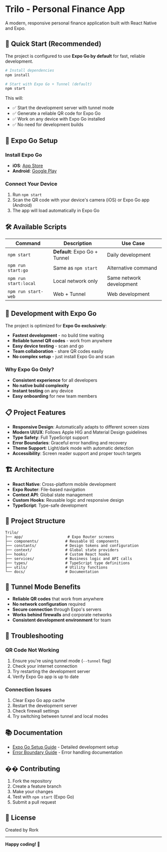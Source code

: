 # Trilo - Personal Finance App

A modern, responsive personal finance application built with React Native and Expo.

## 🚀 **Quick Start (Recommended)**

The project is configured to use **Expo Go by default** for fast, reliable development.

```bash
# Install dependencies
npm install

# Start with Expo Go + Tunnel (default)
npm start
```

This will:
- ✅ Start the development server with tunnel mode
- ✅ Generate a reliable QR code for Expo Go
- ✅ Work on any device with Expo Go installed
- ✅ No need for development builds

## 📱 **Expo Go Setup**

### **Install Expo Go**
- **iOS**: [App Store](https://apps.apple.com/app/expo-go/id982107779)
- **Android**: [Google Play](https://play.google.com/store/apps/details?id=host.exp.exponent)

### **Connect Your Device**
1. Run `npm start`
2. Scan the QR code with your device's camera (iOS) or Expo Go app (Android)
3. The app will load automatically in Expo Go

## 🛠️ **Available Scripts**

| Command | Description | Use Case |
|---------|-------------|----------|
| `npm start` | **Default**: Expo Go + Tunnel | Daily development |
| `npm run start:go` | Same as `npm start` | Alternative command |
| `npm run start:local` | Local network only | Same network development |
| `npm run start-web` | Web + Tunnel | Web development |

## 🔧 **Development with Expo Go**

The project is optimized for **Expo Go exclusively**:

- **Fastest development** - no build time waiting
- **Reliable tunnel QR codes** - work from anywhere
- **Easy device testing** - scan and go
- **Team collaboration** - share QR codes easily
- **No complex setup** - just install Expo Go and scan

### **Why Expo Go Only?**
- **Consistent experience** for all developers
- **No native build complexity** 
- **Instant testing** on any device
- **Easy onboarding** for new team members

## 📋 **Project Features**

- **Responsive Design**: Automatically adapts to different screen sizes
- **Modern UI/UX**: Follows Apple HIG and Material Design guidelines
- **Type Safety**: Full TypeScript support
- **Error Boundaries**: Graceful error handling and recovery
- **Theme Support**: Light/dark mode with automatic detection
- **Accessibility**: Screen reader support and proper touch targets

## 🏗️ **Architecture**

- **React Native**: Cross-platform mobile development
- **Expo Router**: File-based navigation
- **Context API**: Global state management
- **Custom Hooks**: Reusable logic and responsive design
- **TypeScript**: Type-safe development

## 📁 **Project Structure**

```
Trilo/
├── app/                    # Expo Router screens
├── components/            # Reusable UI components
├── constants/             # Design tokens and configuration
├── context/               # Global state providers
├── hooks/                 # Custom React hooks
├── services/              # Business logic and API calls
├── types/                 # TypeScript type definitions
├── utils/                 # Utility functions
└── docs/                  # Documentation
```

## 🔗 **Tunnel Mode Benefits**

- **Reliable QR codes** that work from anywhere
- **No network configuration** required
- **Secure connection** through Expo's servers
- **Works behind firewalls** and corporate networks
- **Consistent development environment** for team

## 🚨 **Troubleshooting**

### **QR Code Not Working**
1. Ensure you're using tunnel mode (`--tunnel` flag)
2. Check your internet connection
3. Try restarting the development server
4. Verify Expo Go app is up to date

### **Connection Issues**
1. Clear Expo Go app cache
2. Restart the development server
3. Check firewall settings
4. Try switching between tunnel and local modes

## 📚 **Documentation**

- [Expo Go Setup Guide](./docs/EXPO_GO_SETUP.md) - Detailed development setup
- [Error Boundary Guide](./docs/ERROR_BOUNDARY.md) - Error handling documentation

## �� **Contributing**

1. Fork the repository
2. Create a feature branch
3. Make your changes
4. Test with `npm start` (Expo Go)
5. Submit a pull request

## 📄 **License**

Created by Rork

---

**Happy coding! 🎉**

